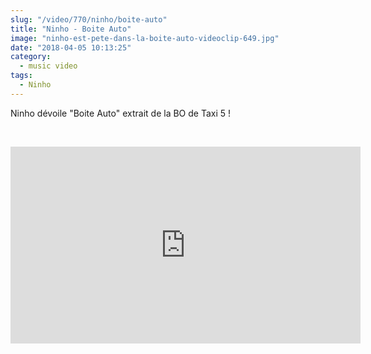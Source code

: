```yaml
--- 
slug: "/video/770/ninho/boite-auto"
title: "Ninho - Boite Auto"
image: "ninho-est-pete-dans-la-boite-auto-videoclip-649.jpg"
date: "2018-04-05 10:13:25"
category:
  - music video
tags:
  - Ninho
---
```

<p>Ninho dévoile "Boite Auto" extrait de la BO de Taxi 5 !</p><br/><p><iframe width="560" height="315" src="https://www.youtube.com/embed/Vu_UxzkIp6o" frameborder="0" allow="autoplay; encrypted-media" allowfullscreen></iframe></p>